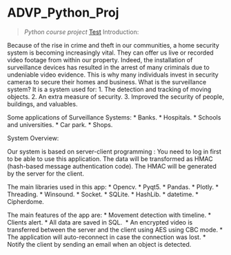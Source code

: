 # ADVP_Python_Proj
>_Python course project_
[Test]("../ADVP_Python_Proj/master/Alert.py")
Introduction:

Because of the rise in crime and theft in our communities, a home security system is becoming increasingly vital. They can offer us live or recorded video footage from within our property. Indeed, the installation of surveillance devices has resulted in the arrest of many criminals due to undeniable video evidence. This is why many individuals invest in security cameras to secure their homes and business.
What is the surveillance system? 
It is a system used for: 
	1. The detection and tracking of moving objects.
	2. An extra measure of security.
	3. Improved the security of people, buildings, and valuables.

Some applications of Surveillance Systems:
	* Banks.
	* Hospitals.
	* Schools and universities.
	* Car park.
	* Shops.

System Overview:

Our system is based on server-client programming :
You need to log in first to be able to use this application.
The data will be transformed as HMAC (hash-based message authentication code).
The HMAC will be generated by the server for the client.

The main libraries used in this app:
	* Opencv.
	* Pyqt5.
	* Pandas.
	* Plotly.
	* Threading.
	* Winsound.
	* Socket.
	* SQLite.
	* HashLib.
	* datetime.
	* Cipherdome.

The main features of the app are:
	* Movement detection with timeline.
	* Clients alert.
	* All data are saved in SQL. 
	* An encrypted video is transferred between the server and the client using AES using CBC mode.
	* The application will auto-reconnect in case the connection was lost.
	* Notify the client by sending an email when an object is detected.
